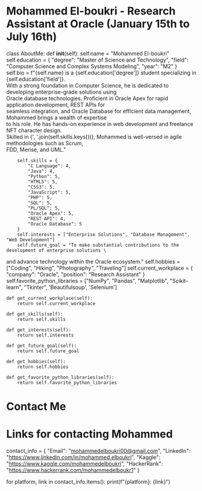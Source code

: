 # Mohammed El-boukri - Research Assistant at Oracle (January 15th to July 16th)

class AboutMe:
    def __init__(self):
        self.name = "Mohammed El-boukri"
        self.education = {
            "degree": "Master of Science and Technology",
            "field": "Computer Science and Complex Systems Modeling",
            "year": "M2"
        }
        self.bio = f"{self.name} is a {self.education['degree']} student specializing in {self.education['field']}. \
With a strong foundation in Computer Science, he is dedicated to developing enterprise-grade solutions using \
Oracle database technologies. Proficient in Oracle Apex for rapid application development, REST APIs for \
seamless integration, and Oracle Database for efficient data management, Mohammed brings a wealth of expertise \
to his role. He has hands-on experience in web development and freelance NFT character design. \
Skilled in {', '.join(self.skills.keys())}, Mohammed is well-versed in agile methodologies such as Scrum, \
FDD, Merise, and UML."

        self.skills = {
            "C Language": 4,
            "Java": 4,
            "Python": 5,
            "HTML5": 5,
            "CSS3": 5,
            "JavaScript": 5,
            "PHP": 5,
            "SQL": 5,
            "PL/SQL": 5,
            "Oracle Apex": 5,
            "REST API": 4,
            "Oracle Database": 5
        }
        self.interests = ["Enterprise Solutions", "Database Management", "Web Development"]
        self.future_goal = "To make substantial contributions to the development of enterprise solutions \
and advance technology within the Oracle ecosystem."
        self.hobbies = ["Coding", "Hiking", "Photography", "Traveling"]
        self.current_workplace = {
            "company": "Oracle",
            "position": "Research Assistant"
        }
        self.favorite_python_libraries = ["NumPy", "Pandas", "Matplotlib",
                                          "Scikit-learn", "Tkinter", 'Beautifulsoup', 'Selenium']

    def get_current_workplace(self):
        return self.current_workplace

    def get_skills(self):
        return self.skills

    def get_interests(self):
        return self.interests

    def get_future_goal(self):
        return self.future_goal

    def get_hobbies(self):
        return self.hobbies

    def get_favorite_python_libraries(self):
        return self.favorite_python_libraries


# Contact Me
# Links for contacting Mohammed
contact_info = {
    "Email": "mohammedelboukri00@gmail.com",
    "LinkedIn": "https://www.linkedin.com/in/mohammed.elboukri",
    "Kaggle": "https://www.kaggle.com/mohammedelboukri",
    "HackerRank": "https://www.hackerrank.com/mohammedelboukr1"
}

for platform, link in contact_info.items():
    print(f"{platform}: {link}")